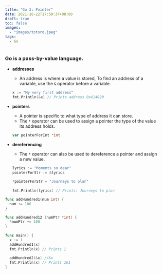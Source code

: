 ```yaml
---
title: "Go 3: Pointer"
date: 2021-10-22T17:59:37+08:00
draft: true
toc: false
images:
  - "images/totoro.jpeg"
tags: 
  - Go
---
```


### Go is a pass-by-value language.

- **addresses** 

   * An address is where a value is stored, To find an address of a variable, use the `&` operator before a variable.

  ```go
  x := "My very first address"
  fmt.Println(&x) // Prints address 0x414020
  ```

- **pointers**

  - A pointer is specific to what type of address it can store.
  - The `*` operator can be used to assign a pointer the type of the value its address holds.

  ```go
  var pointerForInt *int
  ```

- **dereferencing**

  - The `*` operator can also be used to dereference a pointer and assign a new value.

  ```go
  lyrics := "Moments so dear" 
  pointerForStr := &lyrics
   
  *pointerForStr = "Journeys to plan" 
   
  fmt.Println(lyrics) // Prints: Journeys to plan
  ```

```go
func addHundred1(num int) {
  num += 100
}

func addHundred12 (numPtr *int) {
  *numPtr += 100
}
 
func main() {
  x := 1
  addHundred1(x)
  fmt.Println(x) // Prints 1
  
  addHundred2(&x) //&x
  fmt.Println(x) // Prints 101
}
```

